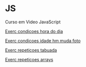 # JS
 Curso em Video JavaScript

<a href= "https://cintiabsza.github.io/JS/Aula_12_Condicoes_P2/Exerc_01_Condicoes_hora_do_dia/exerc01_Condicoes_hora_imagem_cor.html"> Exerc condicoes hora do dia

<a href= "https://cintiabsza.github.io/JS/Aula_12_Condicoes_P2/Exerc_02_Condicoes_idade_mf_foto/ex_exerc02_Condicoes_idade_mf_foto.html"> Exerc condicoes idade hm muda foto

<a href= "https://cintiabsza.github.io/JS/Aula_14_Repeticoes_P2/Exerc_05_Repeticoes_tabuada_while/exerc01_Repeticoes_tabuada.html"> Exerc repeticoes tabuada

<a href= "https://cintiabsza.github.io/JS/Aula_15_Variaveis_compostas_arrays/exerc01_Repeticoes_For_Arrays.html"> Exerc repeticoes arrays
